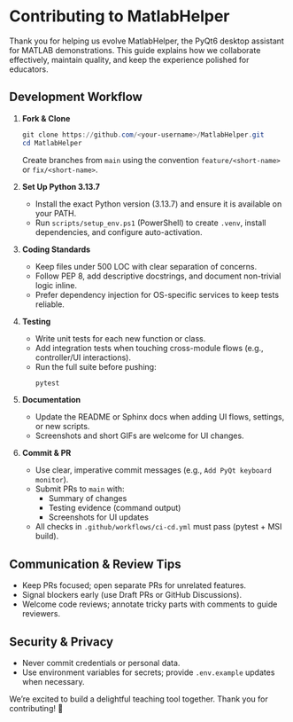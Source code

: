 # Contributing to MatlabHelper

Thank you for helping us evolve MatlabHelper, the PyQt6 desktop assistant for MATLAB demonstrations. This guide explains how we collaborate effectively, maintain quality, and keep the experience polished for educators.

## Development Workflow

1. **Fork & Clone**

   ```powershell
   git clone https://github.com/<your-username>/MatlabHelper.git
   cd MatlabHelper
   ```

   Create branches from `main` using the convention `feature/<short-name>` or `fix/<short-name>`.

2. **Set Up Python 3.13.7**

   - Install the exact Python version (3.13.7) and ensure it is available on your PATH.
   - Run `scripts/setup_env.ps1` (PowerShell) to create `.venv`, install dependencies, and configure auto-activation.

3. **Coding Standards**

   - Keep files under 500 LOC with clear separation of concerns.
   - Follow PEP 8, add descriptive docstrings, and document non-trivial logic inline.
   - Prefer dependency injection for OS-specific services to keep tests reliable.

4. **Testing**

   - Write unit tests for each new function or class.
   - Add integration tests when touching cross-module flows (e.g., controller/UI interactions).
   - Run the full suite before pushing:
     ```powershell
     pytest
     ```

5. **Documentation**

   - Update the README or Sphinx docs when adding UI flows, settings, or new scripts.
   - Screenshots and short GIFs are welcome for UI changes.

6. **Commit & PR**
   - Use clear, imperative commit messages (e.g., `Add PyQt keyboard monitor`).
   - Submit PRs to `main` with:
     - Summary of changes
     - Testing evidence (command output)
     - Screenshots for UI updates
   - All checks in `.github/workflows/ci-cd.yml` must pass (pytest + MSI build).

## Communication & Review Tips

- Keep PRs focused; open separate PRs for unrelated features.
- Signal blockers early (use Draft PRs or GitHub Discussions).
- Welcome code reviews; annotate tricky parts with comments to guide reviewers.

## Security & Privacy

- Never commit credentials or personal data.
- Use environment variables for secrets; provide `.env.example` updates when necessary.

We’re excited to build a delightful teaching tool together. Thank you for contributing! 🙌
